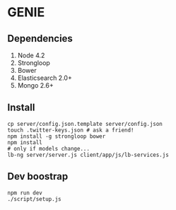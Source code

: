 # GENIE

## Dependencies

1. Node 4.2
1. Strongloop
1. Bower
1. Elasticsearch 2.0+
1. Mongo 2.6+

## Install

```
cp server/config.json.template server/config.json
touch .twitter-keys.json # ask a friend!
npm install -g strongloop bower
npm install
# only if models change...
lb-ng server/server.js client/app/js/lb-services.js
```

## Dev boostrap

```
npm run dev
./script/setup.js
```
